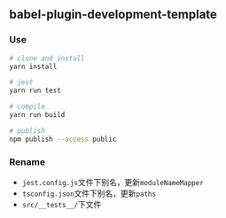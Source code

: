## babel-plugin-development-template

### Use

```bash
# clone and install
yarn install

# jest
yarn run test

# compile
yarn run build

# publish 
npm publish --access public
```

### Rename

- `jest.config.js`文件下别名，更新`moduleNameMapper`
- `tsconfig.json`文件下别名，更新`paths`
- `src/__tests__/`下文件

